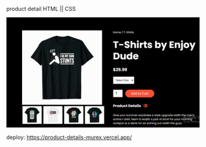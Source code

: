 product detail HTML || CSS

<img src="fondo.gif">

deploy: https://product-details-murex.vercel.app/